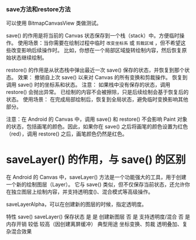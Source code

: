 ### save方法和restore方法

可以使用 BitmapCanvasView 类做测试。 

save() 的作用是将当前的 Canvas 状态保存到一个栈（stack）中。方便临时操作。
使用场景：当你需要在绘制过程中临时 `改变坐标系` 或  `剪裁区域` ，但不希望这些改变影响后续操作时。
比如，你想在一个局部区域旋转绘制内容，然后恢复原始状态继续绘制。

restore() 的作用是从状态栈中弹出最近一次 save() 保存的状态，并恢复到那个状态。
效果： 撤销自上次 save() 以来对 Canvas 的所有变换和剪裁操作。 恢复到调用 save() 时的坐标系和状态。
注意： 如果栈中没有保存的状态，调用 restore() 会抛出异常。 已绘制的内容不会被擦除，只是后续绘制会基于恢复后的状态。
使用场景： 在完成局部绘制后，恢复到全局状态，避免临时变换影响其他部分。

注意：在 Android 的 Canvas 中，调用 save() 和 restore() 不会影响 Paint 对象的状态，包括画笔的颜色。因此，如果你在
save() 之后将画笔的颜色设置为红色（red），调用 restore() 之后，画笔颜色仍然是红色。

# saveLayer() 的作用，与 save() 的区别

在 Android 的 Canvas 中，saveLayer() 方法是一个功能强大的工具，用于创建一个新的绘制图层（Layer）。
它与 save() 类似，但不仅保存当前状态，还允许你在独立图层上绘制内容，并支持透明度()、混合模式等高级操作。

saveLayerAlpha，可以在创建新的图层的时候，指定透明度。

特性 save()    saveLayer()
保存状态 是 是
创建新图层 否 是
支持透明度/混合 否 是
内存开销 较低 较高（因创建离屏缓冲）
典型用途 坐标变换、剪裁 透明叠加、复杂混合效果





